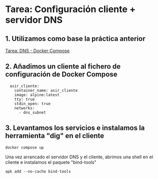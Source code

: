 # Tarea: Configuración cliente + servidor DNS 
## 1. Utilizamos como base la práctica anterior
[Tarea: DNS - Docker Compose](https://github.com/ddasilvam/Tarea-DNS---Docker-Compose)
## 2. Añadimos un cliente al fichero de configuración de Docker Compose
```console
  asir_cliente:
    container_name: asir_cliente
    image: alpine:latest
    tty: true
    stdin_open: true
    networks:
      - dns_subnet
```
## 3. Levantamos los servicios e instalamos la herramienta "dig" en el cliente
```console
docker compose up
```
Una vez arrancado el servidor DNS y el cliente, abrimos una shell en el cliente e instalamos el paquete "bind-tools"
```console
apk add --no-cache bind-tools
```
